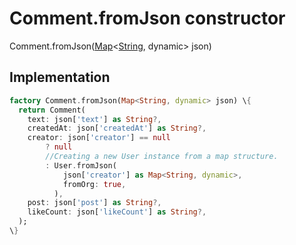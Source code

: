 


# Comment.fromJson constructor







Comment.fromJson([Map](https://api.flutter.dev/flutter/dart-core/Map-class.html)&lt;[String](https://api.flutter.dev/flutter/dart-core/String-class.html), dynamic> json)





## Implementation

```dart
factory Comment.fromJson(Map<String, dynamic> json) \{
  return Comment(
    text: json['text'] as String?,
    createdAt: json['createdAt'] as String?,
    creator: json['creator'] == null
        ? null
        //Creating a new User instance from a map structure.
        : User.fromJson(
            json['creator'] as Map<String, dynamic>,
            fromOrg: true,
          ),
    post: json['post'] as String?,
    likeCount: json['likeCount'] as String?,
  );
\}
```







